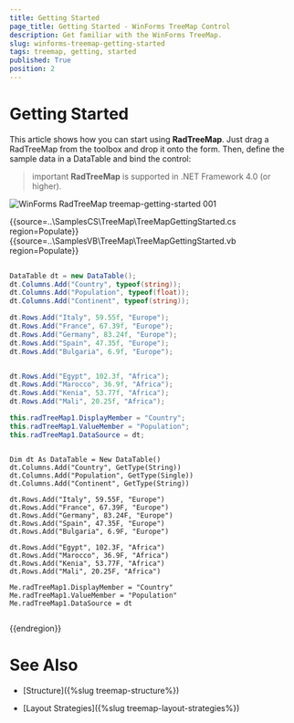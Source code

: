 ```yaml
---
title: Getting Started
page_title: Getting Started - WinForms TreeMap Control
description: Get familiar with the WinForms TreeMap.  
slug: winforms-treemap-getting-started
tags: treemap, getting, started
published: True
position: 2
---
```


# Getting Started

This article shows how you can start using **RadTreeMap**. Just drag a RadTreeMap from the toolbox and drop it onto the form. Then, define the sample data in a DataTable and bind the control:

>important **RadTreeMap** is supported in .NET Framework 4.0 (or higher). 

![WinForms RadTreeMap treemap-getting-started 001](images/treemap-getting-started001.png)

{{source=..\SamplesCS\TreeMap\TreeMapGettingStarted.cs region=Populate}} 
{{source=..\SamplesVB\TreeMap\TreeMapGettingStarted.vb region=Populate}} 

````C#
            
DataTable dt = new DataTable();
dt.Columns.Add("Country", typeof(string));
dt.Columns.Add("Population", typeof(float));
dt.Columns.Add("Continent", typeof(string));

dt.Rows.Add("Italy", 59.55f, "Europe");
dt.Rows.Add("France", 67.39f, "Europe");
dt.Rows.Add("Germany", 83.24f, "Europe");
dt.Rows.Add("Spain", 47.35f, "Europe");
dt.Rows.Add("Bulgaria", 6.9f, "Europe");


dt.Rows.Add("Egypt", 102.3f, "Africa");
dt.Rows.Add("Marocco", 36.9f, "Africa");
dt.Rows.Add("Kenia", 53.77f, "Africa");
dt.Rows.Add("Mali", 20.25f, "Africa");

this.radTreeMap1.DisplayMember = "Country";
this.radTreeMap1.ValueMember = "Population";
this.radTreeMap1.DataSource = dt;

````
````VB.NET

Dim dt As DataTable = New DataTable()
dt.Columns.Add("Country", GetType(String))
dt.Columns.Add("Population", GetType(Single))
dt.Columns.Add("Continent", GetType(String))

dt.Rows.Add("Italy", 59.55F, "Europe")
dt.Rows.Add("France", 67.39F, "Europe")
dt.Rows.Add("Germany", 83.24F, "Europe")
dt.Rows.Add("Spain", 47.35F, "Europe")
dt.Rows.Add("Bulgaria", 6.9F, "Europe")

dt.Rows.Add("Egypt", 102.3F, "Africa")
dt.Rows.Add("Marocco", 36.9F, "Africa")
dt.Rows.Add("Kenia", 53.77F, "Africa")
dt.Rows.Add("Mali", 20.25F, "Africa")

Me.radTreeMap1.DisplayMember = "Country"
Me.radTreeMap1.ValueMember = "Population"
Me.radTreeMap1.DataSource = dt


````

{{endregion}} 

 
# See Also

* [Structure]({%slug treemap-structure%}) 

* [Layout Strategies]({%slug treemap-layout-strategies%})

